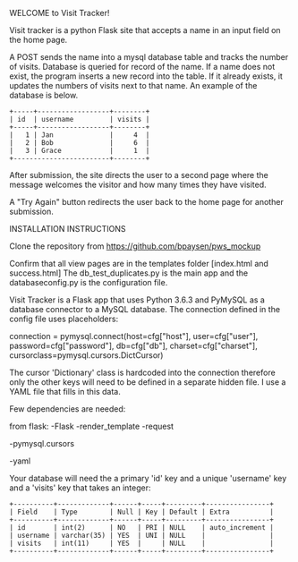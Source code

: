 WELCOME to Visit Tracker!

Visit tracker is a python Flask site that accepts a name in an input field on the home page. 

A POST sends the name into a mysql database table and tracks the number of visits.
	Database is queried for record of the name. If a name does not exist, the program inserts a new record into the table. If it already exists, it updates the numbers of visits next to that name. An example of the database is below.

	+-----+------------------+--------+
	| id  | username         | visits |
	+-----+------------------+--------+
	|   1 | Jan              |     4  |
	|   2 | Bob              |     6  |
	|   3 | Grace            |     1  |
	+------------------------+--------+

After submission, the site directs the user to a second page where the message welcomes the visitor and how many times they have visited.

A "Try Again" button redirects the user back to the home page for another submission.


INSTALLATION INSTRUCTIONS

Clone the repository from https://github.com/bpaysen/pws_mockup

Confirm that all view pages are in the templates folder [index.html and success.html]
The db_test_duplicates.py is the main app and the databaseconfig.py is the configuration file.

Visit Tracker is a Flask app that uses Python 3.6.3 and PyMySQL as a database connector to a MySQL database. The connection defined in the config file uses placeholders:

connection = pymysql.connect(host=cfg["host"],
							user=cfg["user"],
							password=cfg["password"],
							db=cfg["db"],
							charset=cfg["charset"],
							cursorclass=pymysql.cursors.DictCursor)

The cursor 'Dictionary' class is hardcoded into the connection therefore only the other keys will need to be defined in a separate hidden file. I use a YAML file that fills in this data. 

Few dependencies are needed:

from flask:
	-Flask
	-render_template
	-request

-pymysql.cursors

-yaml

Your database will need the a primary 'id' key and a unique 'username' key and a 'visits' key that takes an integer:

	+----------+-------------+------+-----+---------+----------------+
	| Field    | Type        | Null | Key | Default | Extra          |
	+----------+-------------+------+-----+---------+----------------+
	| id       | int(2)      | NO   | PRI | NULL    | auto_increment |
	| username | varchar(35) | YES  | UNI | NULL    |                |
	| visits   | int(11)     | YES  |     | NULL    |                |
	+----------+-------------+------+-----+---------+----------------+

